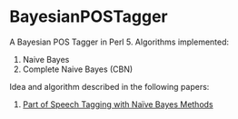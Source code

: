 # BayesianPOSTagger
A Bayesian POS Tagger in Perl 5.
Algorithms implemented:

1) Naive Bayes
2) Complete Naive Bayes (CBN)

Idea and algorithm described in the following papers:
1) [Part of Speech Tagging with Naïve Bayes Methods](https://www.researchgate.net/publication/264743842_Part_of_Speech_Tagging_with_Naive_Bayes_Methods)

